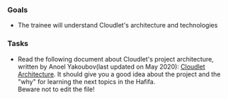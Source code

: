 ### Goals

- The trainee will understand Cloudlet's architecture and technologies

### Tasks

- Read the following document about Cloudlet's project architecture, written by Anoel Yakoubov(last updated on May 2020): [Cloudlet Architecture](https://docs.google.com/document/d/1WJKDShR6TAXVY2iECf-cmcDKt461ZomBzJPPRicmETw/edit?usp=sharing). It should give you a good idea about the project and the "why" for learning the next topics in the Hafifa. 
<br /> Beware not to edit the file!
